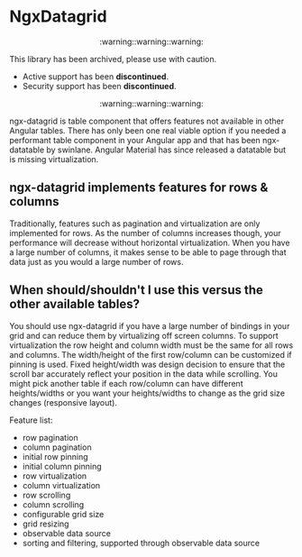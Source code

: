 # NgxDatagrid

<p align="center">:warning::warning::warning:</p>

This library has been archived, please use with caution.

* Active support has been **discontinued**.
* Security support has been **discontinued**.

<p align="center">:warning::warning::warning:</p>

ngx-datagrid is table component that offers features not available in other Angular tables. There has only been one real viable option if you needed a performant table component in your Angular app and that has been ngx-datatable by swinlane. Angular Material has since released a datatable but is missing virtualization.

## ngx-datagrid implements features for rows & columns

Traditionally, features such as pagination and virtualization are only implemented for rows. As the number of columns increases though, your performance will decrease without horizontal virtualization. When you have a large number of columns, it makes sense to be able to page through that data just as you would a large number of rows.

## When should/shouldn't I use this versus the other available tables?

You should use ngx-datagrid if you have a large number of bindings in your grid and can reduce them by virtualizing off screen columns. To support virtualization the row height and column width must be the same for all rows and columns. The width/height of the first row/column can be customized if pinning is used. Fixed height/width was design decision to ensure that the scroll bar accurately reflect your position in the data while scrolling. You might pick another table if each row/column can have different heights/widths or you want your heights/widths to change as the grid size changes (responsive layout).

Feature list:

- row pagination
- column pagination
- initial row pinning
- initial column pinning
- row virtualization
- column virtualization
- row scrolling
- column scrolling
- configurable grid size
- grid resizing
- observable data source
- sorting and filtering, supported through observable data source

